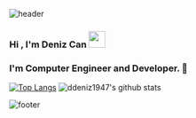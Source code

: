 
![header](https://capsule-render.vercel.app/api?type=slice&color=black&height=100&section=header&fontSize=90)
### Hi , I'm Deniz Can  <img src = "https://raw.githubusercontent.com/MartinHeinz/MartinHeinz/master/wave.gif" width = "30px">
### I'm Computer Engineer and Developer. :robot: 
[![Top Langs](https://github-readme-stats.vercel.app/api/top-langs/?username=ddeniz1947)](https://github.com/anuraghazra/github-readme-stats)
![ddeniz1947's github stats](https://github-readme-stats.vercel.app/api?username=ddeniz1947&show_icons=true&bg_color=#0366D6&title_color=0366D6)
<!--
**ddeniz1947/ddeniz1947** is a ✨ _special_ ✨ repository because its `README.md` (this file) appears on your GitHub profile.

Here are some ideas to get you started:

- 🔭 I’m currently working on ...
- 🌱 I’m currently learning ...
- 👯 I’m looking to collaborate on ...
- 🤔 I’m looking for help with ...
- 💬 Ask me about ...
- 📫 How to reach me: ...
- 😄 Pronouns: ...
- ⚡ Fun fact: ...
-->
![footer](https://capsule-render.vercel.app/api?type=slice&color=black&height=100&section=footer&fontSize=90)

